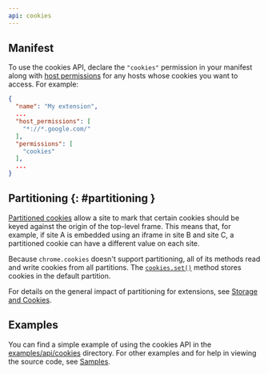 ```yaml
---
api: cookies
---
```


## Manifest

To use the cookies API, declare the `"cookies"` permission in your
manifest along with [host permissions][1] for any hosts whose cookies you want
to access. For example:

```json
{
  "name": "My extension",
  ...
  "host_permissions": [
    "*://*.google.com/"
  ],
  "permissions": [
    "cookies"
  ],
  ...
}
```

## Partitioning {: #partitioning }

[Partitioned cookies][chips] allow a site to mark that certain cookies should be keyed against the
origin of the top-level frame. This means that, for example, if site A is embedded using an iframe in site B
and site C, a partitioned cookie can have a different value on each site. <!--does that mean all 3, or just B and C?-->

Because `chrome.cookies` doesn't support partitioning, all of its methods
read and write cookies from all partitions. The [`cookies.set()`](#method-set) method stores cookies in
the default partition. <!--So cookies can be partitioned, but not using the cookies API. Am I understanding that right?-->

For details on the general impact of partitioning for extensions, see
[Storage and Cookies][cookie-partitioning].

## Examples

You can find a simple example of using the cookies API in the
[examples/api/cookies][2] directory. For other examples and for help in viewing
the source code, see [Samples][3].

[1]: /docs/extensions/mv3/declare_permissions
[2]: https://github.com/GoogleChrome/chrome-extensions-samples/tree/main/api-samples/cookies/cookie-clearer
[3]: /docs/extensions/samples
[chips]: /docs/privacy-sandbox/chips
[partitioning-api-proposal]: https://docs.google.com/document/d/1iZKjdUft0x3m6pTH8hnppF5VHinCy0Wlprk7bUwV-XY/edit?usp=sharing
[cookie-partitioning]: /docs/extensions/mv3/storage-and-cookies/#cookies-partitioning
